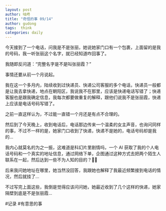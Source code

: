 ```yaml
---
layout: post
author: 咕咚
title: "奇怪的事 09/14"
author: gudong
tags:  think
categories: daily
---
```



今天接到了一个电话，问我是不是张丽，她说她家门口有一个包裹，上面留的是我的号码，我一听张丽这个名字，就已经知道咋回事了。

我随即反问道：“完整名字是不是叫张丽霞？”

事情还要从前一个月说起。

我在这一个多月内，陆续收到过快递员、快递公司客服的多个电话，快递员一般都是让我去拿快递，地点在朝阳区，我说我不在那里，应该是快递电话写错了；快递客服也是跟我确定信息，我每次都要做重复的解释，跟他们说我不是张丽霞，快递上应该是电话号码写错了。

之前一直这样认为，不过能一直错一个月还是有点不合理的。

然后到了今天晚上，收到电话后，电话那边传来一个温柔的女主声音，也询问同样的事，不过不一样的是，她家门口收到了快递，快递不是她的，电话号码却是我的…

我内心就莫名的为之一振，这难道是科幻片里剧情吗，一个 AI 获取了我的个人电话号码和一个真实的地址信息，通过网络下单，企图通过这种方式去把两个陌生人联系在一起，然后达到一些不为人知的目的？🤔🤔

后来我问她地址在哪里，她当然没回答，我跟她也解释了我最近频繁接到电话的情况，然后就挂了…

不过写完上面这些，我倒是觉得应该问问她，她最近收到了几个这样的快递，她家隔壁到底是不是张丽霞…

#记录 #有意思的事
